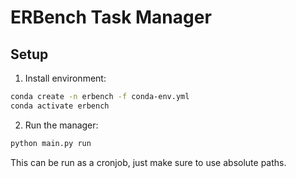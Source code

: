 # ERBench Task Manager

## Setup

1. Install environment:

```bash
conda create -n erbench -f conda-env.yml
conda activate erbench
```

2. Run the manager:

```bash
python main.py run
```

This can be run as a cronjob, just make sure to use absolute paths.
